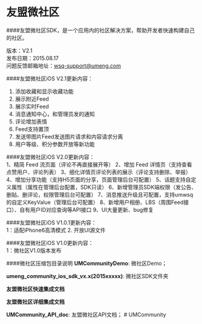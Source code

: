 友盟微社区
===========================
####友盟微社区SDK，是一个应用内的社区解决方案，帮助开发者快速构建自己的社区。

版本：V2.1   
发布日期：2015.08.17       
问题反馈邮箱地址：wsq-support@umeng.com

####友盟微社区iOS V2.1更新内容：   
1. 添加收藏和显示收藏功能
2. 展示附近Feed
3. 展示实时Feed
4. 消息通知中心，和管理员发的通知
5. 评论增加表情
6. Feed支持置顶
7. 发送带图片Feed发送图片请求和内容请求分离
8. 用户等级、积分参数开放等新功能

####友盟微社区iOS V2.0更新内容：   
1、精简 Feed 流页面（评论不再直接展开等）
2、增加 Feed 详情页（支持查看点赞用户、评论列表）
3、细化详情页评论列表的展示（评论支持删除、举报）
4、增加分享功能（支持H5页面的分享，页面管理后台可配置）
5、话题支持自定义属性（属性在管理后台配置，SDK只读）
6、新增管理员SDK端权限（发公告、删贴、删评论，权限管理后台可配置）
7、消息推送升级且可配置，支持umwsq的自定义KeyValue（管理后台可配置）
8、新增用户相册、LBS（周围Feed接口）、自有用户ID对应查询等API接口
9、UI大量更新、bug修复


####友盟微社区iOS V1.0.1更新内容：   
1：适配iPhone6高清模式
2. 开放UI源文件

####友盟微社区iOS V1.0更新内容：   
1：微社区V1.0版本发布

####微社区压缩包目录说明
**UMCommunityDemo**: 微社区Demo；    

**umeng_community_ios_sdk_vx.x(2015xxxxx)**: 微社区SDK文件夹    

**友盟微社区快速集成文档** 

**友盟微社区详细集成文档**   

**UMCommunity_API_doc**: 友盟微社区API文档；    # UMCommunity
